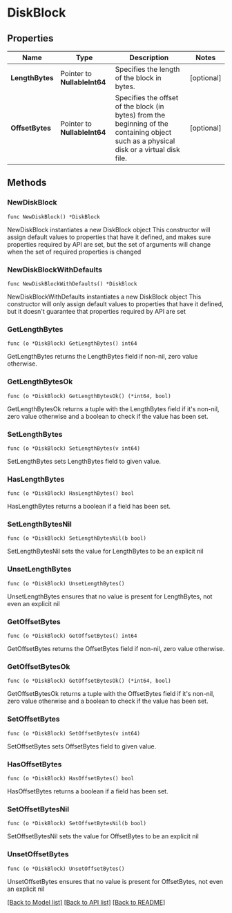 # DiskBlock

## Properties

Name | Type | Description | Notes
------------ | ------------- | ------------- | -------------
**LengthBytes** | Pointer to **NullableInt64** | Specifies the length of the block in bytes. | [optional] 
**OffsetBytes** | Pointer to **NullableInt64** | Specifies the offset of the block (in bytes) from the beginning of the containing object such as a physical disk or a virtual disk file. | [optional] 

## Methods

### NewDiskBlock

`func NewDiskBlock() *DiskBlock`

NewDiskBlock instantiates a new DiskBlock object
This constructor will assign default values to properties that have it defined,
and makes sure properties required by API are set, but the set of arguments
will change when the set of required properties is changed

### NewDiskBlockWithDefaults

`func NewDiskBlockWithDefaults() *DiskBlock`

NewDiskBlockWithDefaults instantiates a new DiskBlock object
This constructor will only assign default values to properties that have it defined,
but it doesn't guarantee that properties required by API are set

### GetLengthBytes

`func (o *DiskBlock) GetLengthBytes() int64`

GetLengthBytes returns the LengthBytes field if non-nil, zero value otherwise.

### GetLengthBytesOk

`func (o *DiskBlock) GetLengthBytesOk() (*int64, bool)`

GetLengthBytesOk returns a tuple with the LengthBytes field if it's non-nil, zero value otherwise
and a boolean to check if the value has been set.

### SetLengthBytes

`func (o *DiskBlock) SetLengthBytes(v int64)`

SetLengthBytes sets LengthBytes field to given value.

### HasLengthBytes

`func (o *DiskBlock) HasLengthBytes() bool`

HasLengthBytes returns a boolean if a field has been set.

### SetLengthBytesNil

`func (o *DiskBlock) SetLengthBytesNil(b bool)`

 SetLengthBytesNil sets the value for LengthBytes to be an explicit nil

### UnsetLengthBytes
`func (o *DiskBlock) UnsetLengthBytes()`

UnsetLengthBytes ensures that no value is present for LengthBytes, not even an explicit nil
### GetOffsetBytes

`func (o *DiskBlock) GetOffsetBytes() int64`

GetOffsetBytes returns the OffsetBytes field if non-nil, zero value otherwise.

### GetOffsetBytesOk

`func (o *DiskBlock) GetOffsetBytesOk() (*int64, bool)`

GetOffsetBytesOk returns a tuple with the OffsetBytes field if it's non-nil, zero value otherwise
and a boolean to check if the value has been set.

### SetOffsetBytes

`func (o *DiskBlock) SetOffsetBytes(v int64)`

SetOffsetBytes sets OffsetBytes field to given value.

### HasOffsetBytes

`func (o *DiskBlock) HasOffsetBytes() bool`

HasOffsetBytes returns a boolean if a field has been set.

### SetOffsetBytesNil

`func (o *DiskBlock) SetOffsetBytesNil(b bool)`

 SetOffsetBytesNil sets the value for OffsetBytes to be an explicit nil

### UnsetOffsetBytes
`func (o *DiskBlock) UnsetOffsetBytes()`

UnsetOffsetBytes ensures that no value is present for OffsetBytes, not even an explicit nil

[[Back to Model list]](../README.md#documentation-for-models) [[Back to API list]](../README.md#documentation-for-api-endpoints) [[Back to README]](../README.md)



